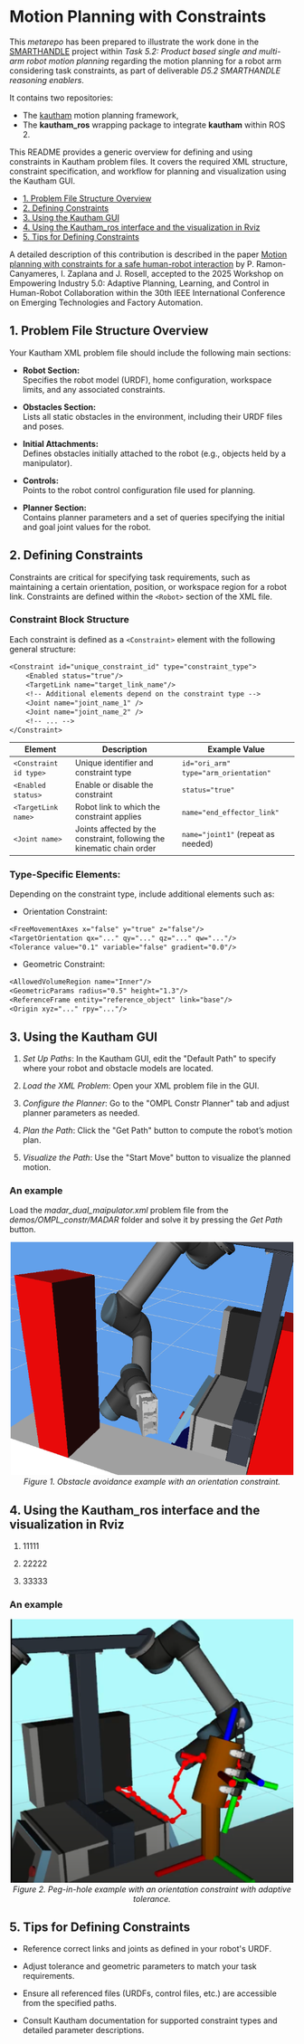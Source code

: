 # Motion Planning with Constraints

This *metarepo* has been prepared to illustrate the work done in the [SMARTHANDLE](https://smarthandle-project.eu/) project within *Task 5.2: Product based single and multi-arm robot motion planning* regarding the motion planning for a robot arm considering task constraints, as part of deliverable *D5.2 SMARTHANDLE reasoning enablers*.

It contains two repositories:

- The [kautham](https://sir.upc.edu/projects/kautham_tutorials/basic/overview/overview.html) motion planning framework,
- The **kautham_ros** wrapping package to integrate **kautham** within ROS 2.

This README provides a generic overview for defining and using constraints in Kautham problem files. It covers the required XML structure, constraint specification, and workflow for planning and visualization using the Kautham GUI.


- [1. Problem File Structure Overview](#1.-Problem-file-structure-overview)
- [2. Defining Constraints](#2.-defining-constraints)
- [3. Using the Kautham GUI](#3.-using-the-kautham--gui)
- [4. Using the Kautham_ros interface and the visualization in Rviz](#4.-using-the-kautham_ros-interface-and-the-visualization-in-rviz)
- [5. Tips for Defining Constraints](#5.-tips-for-defining-constraints)



A detailed description of this contribution is described in the paper [Motion planning with constraints for a safe human-robot interaction](docs/constraint_motion_planning_paper.pdf) by P. Ramon-Canyameres, I. Zaplana and J. Rosell, accepted to the 2025 Workshop on Empowering Industry 5.0: Adaptive Planning, Learning, and Control in Human-Robot Collaboration within the 30th IEEE International Conference on Emerging Technologies and Factory Automation.




## 1. Problem File Structure Overview

Your Kautham XML problem file should include the following main sections:

- **Robot Section:**  
  Specifies the robot model (URDF), home configuration, workspace limits, and any associated constraints.

- **Obstacles Section:**  
  Lists all static obstacles in the environment, including their URDF files and poses.

- **Initial Attachments:**  
  Defines obstacles initially attached to the robot (e.g., objects held by a manipulator).

- **Controls:**  
  Points to the robot control configuration file used for planning.

- **Planner Section:**  
  Contains planner parameters and a set of queries specifying the initial and goal joint values for the robot.


## 2. Defining Constraints

Constraints are critical for specifying task requirements, such as maintaining a certain orientation, position, or workspace region for a robot link. Constraints are defined within the `<Robot>` section of the XML file.

### Constraint Block Structure

Each constraint is defined as a `<Constraint>` element with the following general structure:

```
<Constraint id="unique_constraint_id" type="constraint_type">
    <Enabled status="true"/>
    <TargetLink name="target_link_name"/>
    <!-- Additional elements depend on the constraint type -->
    <Joint name="joint_name_1" />
    <Joint name="joint_name_2" />
    <!-- ... -->
</Constraint>
```

| Element                | Description                                 | Example Value                          |
|------------------------|---------------------------------------------|----------------------------------------|
| `<Constraint id type>` | Unique identifier and constraint type       | `id="ori_arm" type="arm_orientation"`  |
| `<Enabled status>`     | Enable or disable the constraint            | `status="true"`                        |
| `<TargetLink name>`    | Robot link to which the constraint applies  | `name="end_effector_link"`             |
| `<Joint name>`         | Joints affected by the constraint, following the kinematic chain order           | `name="joint1"` (repeat as needed)     |


### Type-Specific Elements:
Depending on the constraint type, include additional elements such as:

- Orientation Constraint:
```
<FreeMovementAxes x="false" y="true" z="false"/>
<TargetOrientation qx="..." qy="..." qz="..." qw="..."/>
<Tolerance value="0.1" variable="false" gradient="0.0"/>
```

- Geometric Constraint:
```
<AllowedVolumeRegion name="Inner"/>
<GeometricParams radius="0.5" height="1.3"/>
<ReferenceFrame entity="reference_object" link="base"/>
<Origin xyz="..." rpy="..."/>
```

## 3. Using the Kautham GUI

1. *Set Up Paths*:
In the Kautham GUI, edit the "Default Path" to specify where your robot and obstacle models are located.

2. *Load the XML Problem*:
Open your XML problem file in the GUI.

3. *Configure the Planner*:
Go to the "OMPL Constr Planner" tab and adjust planner parameters as needed.

4. *Plan the Path*:
Click the "Get Path" button to compute the robot’s motion plan.

5. *Visualize the Path*:
Use the "Start Move" button to visualize the planned motion.

### An example

Load the *madar_dual_maipulator.xml* problem file from the *demos/OMPL_constr/MADAR* folder and solve it by pressing the *Get Path* button.

<p align="center">
  <img src="docs/red-obstacle.png" width="500"/>
  <br>
  <em>Figure 1. Obstacle avoidance example with an orientation constraint.</em>
</p>

## 4. Using the Kautham_ros interface and the visualization in Rviz

1. 11111

2. 22222

3. 33333

### An example

<p align="center">
  <img src="docs/peg-in-hole.png" width="500"/>
  <br>
  <em>Figure 2. Peg-in-hole example with an orientation constraint with adaptive tolerance.</em>
</p>

## 5. Tips for Defining Constraints

- Reference correct links and joints as defined in your robot's URDF.

- Adjust tolerance and geometric parameters to match your task requirements.

- Ensure all referenced files (URDFs, control files, etc.) are accessible from the specified paths.

- Consult Kautham documentation for supported constraint types and detailed parameter descriptions.
